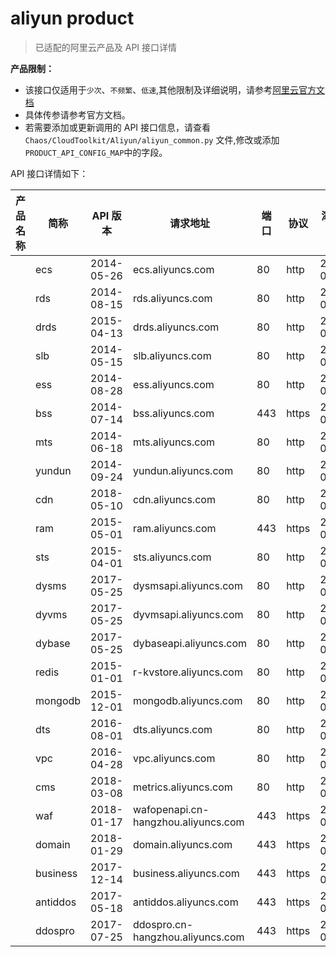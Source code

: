 # aliyun product
> 已适配的阿里云产品及 API 接口详情

**产品限制：**
- 该接口仅适用于`少次`、`不频繁`、`低速`,其他限制及详细说明，请参考[阿里云官方文档](https://aliyun.com)
- 具体传参请参考官方文档。
- 若需要添加或更新调用的 API 接口信息，请查看`Chaos/CloudToolkit/Aliyun/aliyun_common.py` 文件,修改或添加`PRODUCT_API_CONFIG_MAP`中的字段。

API 接口详情如下：

|产品名称|简称|API 版本|请求地址|端口|协议|添加日期|
|---|---|---|---|---|---|---|
||ecs|2014-05-26|ecs.aliyuncs.com|80|http|2019-04-17|
||rds|2014-08-15|rds.aliyuncs.com|80|http|2019-04-17|
||drds|2015-04-13|drds.aliyuncs.com|80|http|2019-04-17|
||slb|2014-05-15|slb.aliyuncs.com|80|http|2019-04-17|
||ess|2014-08-28|ess.aliyuncs.com|80|http|2019-04-17|
||bss|2014-07-14|bss.aliyuncs.com|443|https|2019-04-17|
||mts|2014-06-18|mts.aliyuncs.com|80|http|2019-04-17|
||yundun|2014-09-24|yundun.aliyuncs.com|80|http|2019-04-17|
||cdn|2018-05-10|cdn.aliyuncs.com|80|http|2019-04-17|
||ram|2015-05-01|ram.aliyuncs.com|443|https|2019-04-17|
||sts|2015-04-01|sts.aliyuncs.com|80|http|2019-04-17|
||dysms|2017-05-25|dysmsapi.aliyuncs.com|80|http|2019-04-17|
||dyvms|2017-05-25|dyvmsapi.aliyuncs.com|80|http|2019-04-17|
||dybase|2017-05-25|dybaseapi.aliyuncs.com|80|http|2019-04-17|
||redis|2015-01-01|r-kvstore.aliyuncs.com|80|http|2019-04-17|
||mongodb|2015-12-01|mongodb.aliyuncs.com|80|http|2019-04-17|
||dts|2016-08-01|dts.aliyuncs.com|80|http|2019-04-17|
||vpc|2016-04-28|vpc.aliyuncs.com|80|http|2019-04-17|
||cms|2018-03-08|metrics.aliyuncs.com|80|http|2019-04-17|
||waf|2018-01-17|wafopenapi.cn-hangzhou.aliyuncs.com|443|https|2019-04-17|
||domain|2018-01-29|domain.aliyuncs.com|443|https|2019-04-17|
||business|2017-12-14|business.aliyuncs.com|443|https|2019-04-17|
||antiddos|2017-05-18|antiddos.aliyuncs.com|443|https|2019-04-17|
||ddospro|2017-07-25|ddospro.cn-hangzhou.aliyuncs.com|443|https|2019-04-17|
